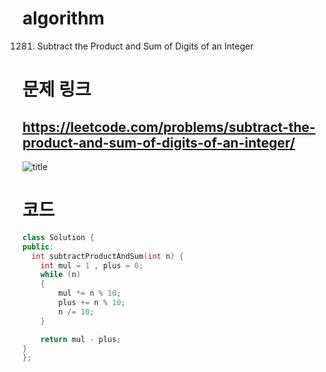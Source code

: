 # algorithm 
1281. Subtract the Product and Sum of Digits of an Integer
  
  
  
# 문제 링크  
## https://leetcode.com/problems/subtract-the-product-and-sum-of-digits-of-an-integer/

![title](https://github.com/jungmin3834/algorithm/blob/master/image/subtract-the-product-and-sum-of-digits-of-an-integer.png)

# 코드

```cpp
class Solution {
public:
  int subtractProductAndSum(int n) {
	int mul = 1 , plus = 0;
	while (n)
	{
		mul *= n % 10;
		plus += n % 10;
		n /= 10;
	}

	return mul - plus;
}
};
```
